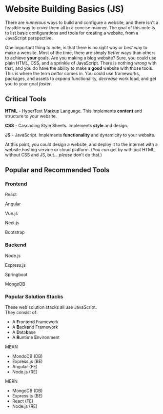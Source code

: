 # Website Building Basics (JS)
There are *numerous* ways to build and configure a website, and there isn't a feasible way to cover them all in a concise manner. The goal of this note is to list basic configurations and tools for creating a website, from a JavaScript perspective. 

One important thing to note, is that there is no *right* way or *best* way to make a website. Most of the time, there are simply *better* ways than others to achieve **your** goals. Are you making a blog website? Sure, you could use plain HTML, CSS, and a sprinkle of JavaScript. There is nothing *wrong* with that, and you do have the ability to make a **good** website with those tools. This is where the term *better* comes in. You could use frameworks, packages, and assets to *expand* functionality, *decrease* work load, and get you to your goal *faster*.

## Critical Tools

**HTML** - HyperText Markup Language. This implements **content** and structure to your website.

**CSS** - Cascading Style Sheets. Implements **style** and design.

**JS** - JavaScript. Implements **functionality** and dynamicity to your website.

At this point, you could design a website, and deploy it to the internet with a website hosting service or cloud platform. (You *can* get by with just HTML, without CSS and JS, but... *please* don't do that.)

## Popular and Recommended Tools
### Frontend 

React 

Angular

Vue.js

Next.js

Bootstrap

### Backend

Node.js

Express.js

Springboot

MongoDB

### Popular Solution Stacks

These web solution stacks all use JavaScript.  
They consist of:  
- A **F**ront**e**nd Framework
- A **B**ack**e**nd Framework
- A **D**ata**b**ase
- A **R**untime **E**nvironment

MEAN
- MondoDB       (DB)
- Express.js    (BE)
- Angular       (FE)
- Node.js       (RE)

MERN
- MongoDB       (DB)
- Express.js    (BE)
- React         (FE)
- Node.js       (RE)